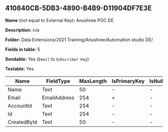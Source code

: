 ## 410840CB-5DB3-4890-B4B9-D11904DF7E3E

**Name** (not equal to External Key)**:** Anushree POC DE

**Description:** n/a

**Folder:** Data Extensions/2021 Training/Anushree/Automation studio DE/

**Fields in table:** 5

**Sendable:** Yes (`Email` to `Subscriber Key`)

**Testable:** Yes

| Name | FieldType | MaxLength | IsPrimaryKey | IsNullable | DefaultValue |
| --- | --- | --- | --- | --- | --- |
| Name | Text | 50 | - | - |  |
| Email | EmailAddress | 254 | + | - |  |
| AccountId | Text | 254 | - | - |  |
| Id | Text | 254 | - | - |  |
| CreatedById | Text | 50 | - | - |  |
